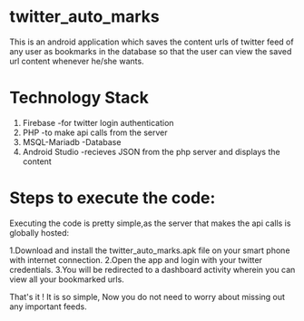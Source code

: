 # twitter_auto_marks
This is an android application which saves the content urls of twitter feed of any user as bookmarks in the database so that the user can view the saved url content whenever he/she wants.

# Technology Stack
 1. Firebase       -for twitter login authentication
 2. PHP            -to make api calls from the server
 3. MSQL-Mariadb   -Database 
 4. Android Studio -recieves JSON from the php server and displays the content

# Steps to execute the code:
Executing the code is pretty simple,as the server that makes the api calls is globally hosted:

1.Download and install the twitter_auto_marks.apk file on your smart phone with internet connection.
2.Open the app and login with your twitter credentials.
3.You will be redirected to a dashboard activity wherein you can view all your bookmarked urls.

That's it ! It is so simple, Now you do not need to worry about missing out any important feeds.


